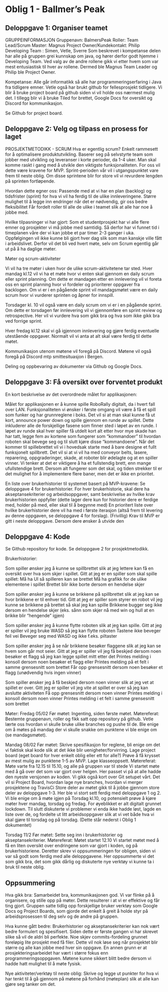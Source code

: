 # Oblig 1 - Ballmer’s Peak

## Deloppgave 1: Organiser teamet

GRUPPEINFORMASJON
Gruppenavn: BalmersPeak
Roller:
Team Lead/Scrum Master: Magnus
Project Owner/Kundekontakt: Philip
Developing Team : Simen, Vetle, Sverre
Som beskrevet i kompetanse delen har alle på gruppen grei kunnskap om java, og hører derfor godt hjemme i Developing Team. Ved valg av de andre rollene gikk vi etter hvem som var mest entusiastisk til hver av rollene. Dermed ble Magnus Team Leader og Philip ble Project Owner.

Kompetanse:
Alle går informatikk så alle har programmeringserfaring i Java fra tidligere emner. Vetle også har brukt github for fellesprosjekt tidligere.
Vi blir å bruke project board på github siden vi vil holde oss nærmest mulig det. I tillegg blir vi å bruke Tiled for brettet, Google Docs for oversikt og Discord for kommunikasjon.

Se Github for project board.

## Deloppgave 2: Velg og tilpass en prosess for laget

PROSJEKTMETODIKK - SCRUM
Hva er egentlig scrum?
Enkelt rammesett for å optimalisere produktutvikling. Baserer seg på selvstyrte team som jobber med utvikling og leveranser i korte perioder, da 1-4 uker. Man skal komme raskt i gang med å utvikle den viktigste funksjonaliteten. For oss vil dette være kravene for MVP. Sprint-perioden vår vil i utgangspunktet vare frem til neste oblig. Om disse sprintene blir for store vil vi revurdere lengden på sprinten fortløpende.


Hvordan dette egner oss:
Passende med at vi har en plan (backlog) og tidsfrister (sprint) for hva vi vil ha ferdig til de ulike innleveringene.
Større mulighet til å legge inn endringer når det er nødvendig, gir oss bedre fleksibilitet
Får fordelt roller til alle de ulike i teamet slik at alle har noe å jobbe med.

Hvilke tilpasninger vi har gjort:
Som et studentprosjekt har vi alle flere emner og prosjekter vi må jobbe med samtidig. Så derfor har vi funnet tid i timeplanen våre der vi kan jobbe et par timer 2-3 ganger i uka.
Oppfølgingen vil ikke kunne bli gjort hver dag slik som man kanskje ville fått i arbeidslivet. Derfor vil det bli ved hvert møte, selv om Scrum egentlig går ut på å ha daglige møter.

Møter og scrum-aktiviteter

Vi vil ha tre møter i uken hvor de ulike scrum-aktivitetene tar sted. Hver mandag kl.12 vil vi ha et møte hvor vi enten skal gjennom en daily scrum eller sprint planning. Om dette er mandagen etter en innlevering vil vi foreta oss en sprint planning hvor vi fordeler og prioriterer oppgaver fra backlogen. Om vi er i en pågående sprint vil mandagsmøtet være en daily scrum hvor vi vurderer sprinten og åpner for innspill.

Torsdager kl. 10 vil også være en daily scrum om vi er i en pågående sprint. Om dette er torsdagen før innlevering vil vi gjennomføre en sprint review og retrospective. Her vil vi vurdere hva som gikk bra og hva som ikke gikk bra ved forrige sprint.

Hver fredag kl.12 skal vi gå igjennom innlevering og gjøre ferdig eventuelle utestående oppgaver. Normalt vil vi anta at alt skal være ferdig til dette møtet.

Kommunikasjon utenom møtene vil foregå på Discord. Møtene vil også foregå på Discord mtp smittesituasjon i Bergen.

Deling og oppbevaring av dokumenter via Github og Google Docs.

## Deloppgave 3: Få oversikt over forventet produkt

En kort beskrivelse av det overordnede målet for applikasjonen:

Målet for applikasjonen er å kunne spille RoboRally digitalt, da i hvert fall over LAN. Funksjonaliteten vi ønsker i første omgang vil være å få et spill som funker og har grunnreglene i boks. Det vil si at man skal kunne få ut kort, announce power down og spille gjennom en runde av spillet. Dette inkluderer alle de forskjellige fasene som finner sted i løpet av en runde.
I løpet av runde skal hver spiller få utdelt kort alt etter hvor mye skade han har tatt, legge fem av kortene som fungerer som “kommandoer” til hvordan roboten skal bevege seg og til slutt kjøre disse “kommandoene”.
Når det kommer til spillebrettet vil vi i hovedsak starte med å bare designe et fullt funksjonelt spillbrett. Det vil si at vi vil ha med conveyor belts, lasere, reparering, oppgraderinger, skade, at roboter blir ødelagte og at en spiller vinner. Vi tenker at det er viktigere å ha et fullstendig brett, enn mange ufullstendige brett. Dersom alt fungerer som det skal, og tiden strekker til er det mulighet for å implementere flere baner, men det er ikke en prioritet.

En liste over brukerhistorier til systemet basert på MVP-kravene:
Se deloppgave 4 for brukerhistorier.
For hver brukerhistorie, skal dere ha akseptansekriterier og arbeidsoppgaver, samt beskrivelse av hvilke krav brukerhistorien oppfyller (dette lager dere kun for historier dere er ferdige med, holder på med, eller skal til å begynne med)
En prioritert liste over hvilke brukerhistorier dere vil ha med i første iterasjon (altså frem til levering av denne oppgaven, se deloppgave 4 for forslag).
(Frivillig) Krav til MVP er gitt i neste deloppgave. Dersom dere ønsker å utvide den

## Deloppgave 4: Kode

Se Github repository for kode.
Se deloppgave 2 for prosjektmetodikk.

Brukerhistorier:

Som spiller ønsker jeg å kunne se spillbrettet slik at jeg lettere kan få en oversikt over hva som skjer i spillet.
Gitt at jeg er en spiller som skal spille spillet:
Må ha UI så spilleren kan se brettet
Må ha grafikk for de ulike elementene i spillet
Brettet blir ikke borte dersom en hendelse skjer

Som spiller ønsker jeg å kunne se brikkene på spillbrettet slik at jeg kan se hvor brikkene er til enhver tid.
Gitt at jeg er spiller som styrer en robot vil jeg kunne se brikkene på brettet så skal jeg kan spille
Brikkene bugger seg ikke dersom en hendelse skjer (eks. sånn som skjer nå med win og hull at en brikke blir “hengende” igjen)

Som spiller ønsker jeg å kunne flytte roboten slik at jeg kan spille.
Gitt at jeg er spiller vil jeg bruke WASD så jeg kan flytte roboten
Tastene ikke beveger feil vei
Beveger seg med WASD og ikke f.eks. piltaster

Som spiller ønsker jeg å se når brikkene besøker flaggene slik at jeg kan se hvem som går mot seier.
Gitt at jeg er spiller vil jeg få beskjed dersom noen besøker et flagg så jeg kan legge spillet mitt etter det
Printes melding i konsoll dersom noen besøker et flagg eller
Printes melding på et felt i samme grensesnitt som brettet
Får opp grensesnitt dersom noen besøker et flagg (unødvendig hvis ingen vinner)

Som spiller ønsker jeg å få beskjed dersom noen vinner slik at jeg vet at spillet er over.
Gitt jeg er spiller vil jeg vite at spillet er over så jeg kan avslutte aktiviteten
Få opp grensesnitt dersom noen vinner
Printes melding i konsoll dersom noen vinner
Printes melding i et felt i samme grensesnitt som brettet

Møter:
Fredag 05/02
Før møtet:
Ingenting, siden første møtet.
Møtereferat:
Bestemte gruppenavn, roller og fikk satt opp repository på github. Vetle lærte oss hvordan vi skulle bruke ulike branches og pushe til de. Ble enige om å møtes på mandag der vi skulle snakke om punktene vi ble enige om (se mandagsmøtet).

Mandag 08/02
Før møtet:
Skrive spesifikasjon for reglene, bli enige om det vi faktisk skal kode slik at det ikke blir uenigheter/forvirring.
Lage project board (eget board for hver enkelt oblig eller ett for alle?)
Prøve å få krysset av mest mulig av punktene 1-5 av MVP.
Lage klasseoppsett.
Møtereferat:
Møte varte fra 12.15 til 15.10, og alle på gruppen var til stede
Vi startet møte med å gå over det som var gjort over helgen. Her passet vi på at alle hadde den nyeste versjonen av koden. Vi gikk også kort over Git setupet vårt. Det vil si Project Board, hvordan lage nye branches, hvordan vi merger prosjektene og TravisCi
Store deler av møtet gikk til å jobbe gjennom store deler av deloppgave 1-3. Her ble vi stort sett ferdig med deloppgave 1 og 2.
Vi ble enige om å møte igjen på Torsdag kl.10, og potensielt prøve å kjøre møter hver mandag, torsdag og fredag. For øyeblikket er alt digitalt grunnet lockdown.
Til slutt diskuterte vi problemer vi enda ikke hadde løst, lagde en liste over de, og fordelte ut litt arbeidsoppgaver slik at vi vet både hva vi skal gjøre til torsdag og på torsdag. (Dette står nederst i Oblig 1 dokumentet)

Torsdag 11/2
Før møtet:
Sette seg inn i brukerhistorier og akseptansekriterier.
Møtereferat:
Møtet startet 12.10
Vi startet møtet med å få en liten oversikt over endringene som var gjort i koden, og på brukerhistoriene.
Deretter skrev vi oppsummeringen for obligen, siden vi var så godt som ferdig med alle deloppgavene. Her oppsummerte vi det som gikk bra, det som gikk dårlig og diskuterte nye verktøy vi kunne ta i bruk til neste oblig.

## Oppsummering

Hva gikk bra:
Samarbeidet bra, kommunikasjonen god.
Vi var flinke på å organisere, og stille opp på møter. Dette resulterer i at vi er effektive og får ting gjort.
Gruppen satte tidlig opp forskjellige bruker verktøy som Google Docs og Project Boards, som gjorde det enkelt å greit å holde styr på arbeidsprosessen til deg selv og de andre på gruppen.

Hva kunne gått bedre:
Brukerhistorier og akseptansekriterier kan nok vært bedre formulert og spesifisert. Siden dette er første gangen vi har skrevet slike så vil de aldri bli perfekte.
Noe skjev commits-fordeling grunnet foreløpig lite prosjekt med få filer. Dette vil nok løse seg når prosjektet blir større og alle kan jobbe med hver sin oppgave. En annen grunn er at prosjekteringsarbeidet har vært i større fokus enn programmeringsoppgaven.
Møtene kunne sikkert blitt bedre dersom vi hadde hatt mulighet til å møte fysisk.

Nye aktiviteter/verktøy til neste oblig:
Skrive og legge ut punkter for hva vi har tenkt til å gå gjennom på møtene på forhånd (møteplan) slik at alle kan gjøre seg tanker om det.